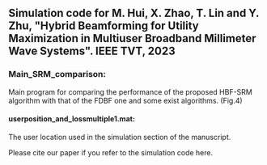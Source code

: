 ## Simulation code for M. Hui, X. Zhao, T. Lin and Y. Zhu, "Hybrid Beamforming for Utility Maximization in Multiuser Broadband Millimeter Wave Systems". IEEE TVT, 2023

### Main_SRM_comparison:
Main program for comparing the performance of the proposed HBF-SRM algorithm with that of the FDBF one and some exist algorithms. (Fig.4)

#### userposition_and_lossmultiple1.mat: 
The user location used in the simulation section of the manuscript.

Please cite our paper if you refer to the simulation code here. 

